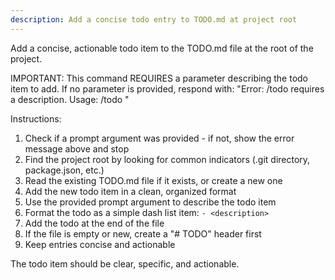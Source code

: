 ```yaml
---
description: Add a concise todo entry to TODO.md at project root
---
```


Add a concise, actionable todo item to the TODO.md file at the root of the project.

IMPORTANT: This command REQUIRES a parameter describing the todo item to add.
If no parameter is provided, respond with: "Error: /todo requires a description. Usage: /todo <description>"

Instructions:
1. Check if a prompt argument was provided - if not, show the error message above and stop
2. Find the project root by looking for common indicators (.git directory, package.json, etc.)
3. Read the existing TODO.md file if it exists, or create a new one
4. Add the new todo item in a clean, organized format
5. Use the provided prompt argument to describe the todo item
6. Format the todo as a simple dash list item: `- <description>`
7. Add the todo at the end of the file
8. If the file is empty or new, create a "# TODO" header first
9. Keep entries concise and actionable

The todo item should be clear, specific, and actionable.
